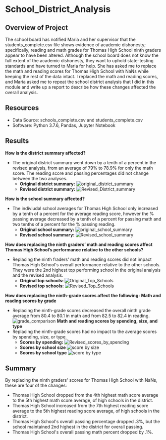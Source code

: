 # School_District_Analysis

## Overview of Project
The school board has notified Maria and her supervisor that the students_complete.csv file shows evidence of academic dishonesty; 
specifically, reading and math grades for Thomas High School ninth graders appear to have been altered. 
Although the school board does not know the full extent of the academic dishonesty, 
they want to uphold state-testing standards and have turned to Maria for help. 
She has asked me to replace the math and reading scores for Thomas High School with NaNs while keeping 
the rest of the data intact. I replaced the math and reading scores, and
Maria asked me to repeat the school district analysis that I did in this module and write up a report 
to describe how these changes affected the overall analysis.

## Resources
- Data Source: schools_complete.csv and students_complete.csv
- Software: Python 3.7.6, Pandas, Jupyter Notebook

## Results
**How is the district summary affected?**
- The original district summary went down by a tenth of a percent in the revised analysis, from an average of 79% to 78.9% for only the math score. The reading score and passing percentages did not change between the two analyses.
  - **Original district summary:**
![original_district_summary](https://user-images.githubusercontent.com/99093289/158078632-d65fd584-715a-417c-8a15-3ce350a2fb63.PNG)
  - **Revised district summary:**
![Revised_District_summary](https://user-images.githubusercontent.com/99093289/158078641-41d621a2-9226-4ec5-a2fd-3b25b99f624a.PNG)

**How is the school summary affected?**
- The indiviudal school averages for Thomas High School only increased by a tenth of a percent for the average reading score, however the % passing average decreased by a tenth of a percent for passing math and two tenths of a percent for the % passing reading.
  - **Original school summary:**
![original_school_summary](https://user-images.githubusercontent.com/99093289/158079160-a86c41c7-acd1-4c57-adf9-73c03b8a7687.PNG)
  - **Revised school summary:**
 ![Revised_school_summary](https://user-images.githubusercontent.com/99093289/158079163-550ca70a-d6a6-48ac-9504-37880470c06e.PNG) 
 
**How does replacing the ninth graders’ math and reading scores affect Thomas High School’s performance relative to the other schools?**
- Replacing the ninth fraders' math and reading scores did not impact Thomas High School's overall performance relative to the other schools. They were the 2nd highest top performing school in the original analysis and the revised analysis.
  - **Original top schools:**
![Original_Top_Schools](https://user-images.githubusercontent.com/99093289/158080601-708a3a5c-336c-4f75-a138-f42ff58b104f.PNG)
  - **Revised top schools:**
![Revised_Top_Schools](https://user-images.githubusercontent.com/99093289/158080613-a55e845b-ba04-412f-ad75-bf5aa6c826a4.PNG)

**How does replacing the ninth-grade scores affect the following:**
**Math and reading scores by grade**
- Replacing the ninth-grade scores decreased the overall ninth grade average from 80.4 to 80.1 in math and from 82.5 to 82.4 in reading.
![grade_comparison](https://user-images.githubusercontent.com/99093289/158081269-3e06ba03-3bdb-4bf1-a84d-81dd5c10f284.PNG)
**Math and reading scores by spending, size, and type**
- Replacing the ninth-grade scores had no impact to the average scores by spending, size, or type.
  - **Scores by spending:**
![Revised_scores_by_spending](https://user-images.githubusercontent.com/99093289/158081385-0f85a93a-2d21-4a44-9f00-26ab88019abc.PNG)
  - **Scores by school size**
![score by size](https://user-images.githubusercontent.com/99093289/158081485-cc07a1c6-0fdf-4e8a-8395-8195e862e14b.PNG)
  - **Scores by school type**
![score by type](https://user-images.githubusercontent.com/99093289/158081487-fde99b85-85fb-4b17-918d-e4b571b39104.PNG)

## Summary
By replacing the ninth graders' scores for Thomas High School with NaNs, these are four of the changes:
- Thomas High School dropped from the 4th highest math score average to the 5th highest math score average, of high schools in the district.
- Thomas High School increased from the 7th highest reading score average to the 5th highest reading score average, of high schools in the district.
- Thomas High School's overall passing percentage dropped .3%, but the school maintained 2nd highest in the district for overall passing.
- Thomas High School's overall passing math percent dropped by .1%.
